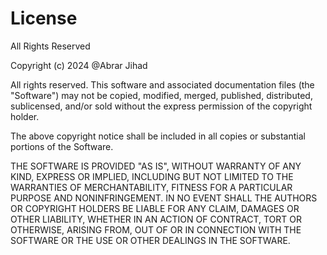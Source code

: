 <!DOCTYPE html>
<html lang="en">
<head>
    <meta charset="UTF-8">
    <meta name="viewport" content="width=device-width, initial-scale=1.0">
</head>
<body>
    <h1>License</h1>
    <p>All Rights Reserved</p>
    <p>Copyright (c) 2024 @Abrar Jihad</p>
    <p>All rights reserved. This software and associated documentation files (the "Software") may not be copied, modified, merged, published, distributed, sublicensed, and/or sold without the express permission of the copyright holder.</p>
    <p>The above copyright notice shall be included in all copies or substantial portions of the Software.</p>
    <p>THE SOFTWARE IS PROVIDED "AS IS", WITHOUT WARRANTY OF ANY KIND, EXPRESS OR IMPLIED, INCLUDING BUT NOT LIMITED TO THE WARRANTIES OF MERCHANTABILITY, FITNESS FOR A PARTICULAR PURPOSE AND NONINFRINGEMENT. IN NO EVENT SHALL THE AUTHORS OR COPYRIGHT HOLDERS BE LIABLE FOR ANY CLAIM, DAMAGES OR OTHER LIABILITY, WHETHER IN AN ACTION OF CONTRACT, TORT OR OTHERWISE, ARISING FROM, OUT OF OR IN CONNECTION WITH THE SOFTWARE OR THE USE OR OTHER DEALINGS IN THE SOFTWARE.</p>
</body>
</html>

